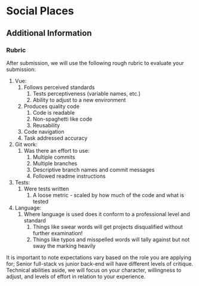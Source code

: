 # Social Places

## Additional Information

### Rubric

After submission, we will use the following rough rubric to evaluate your submission:

1. Vue:
    1. Follows perceived standards
        1. Tests perceptiveness (variable names, etc.)
        2. Ability to adjust to a new environment
    2. Produces quality code
        1. Code is readable
        2. Non-spaghetti like code
        3. Reusability
    3. Code navigation
    4. Task addressed accuracy
2. Git work:
    1. Was there an effort to use:
        1. Multiple commits
        2. Multiple branches
        3. Descriptive branch names and commit messages
        4. Followed readme instructions
3. Tests:
    1. Were tests written
        1. A loose metric - scaled by how much of the code and what is tested
4. Language:
    1. Where language is used does it conform to a professional level and standard
        1. Things like swear words will get projects disqualified without further examination!
        2. Things like typos and misspelled words will tally against but not sway the marking heavily

It is important to note expectations vary based on the role you are applying for; Senior full-stack vs junior back-end will have different levels of critique. 
Technical abilities aside, we will focus on your character, willingness to adjust, and levels of effort in relation to your experience.
